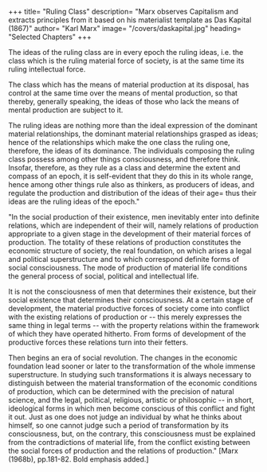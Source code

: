 
+++
title=  "Ruling Class"
description=  "Marx observes Capitalism and extracts principles from it based on his materialist template as Das Kapital (1867)"
author= "Karl Marx"
image=  "/covers/daskapital.jpg"
heading=  "Selected Chapters"
+++


The ideas of the ruling class are in every epoch the ruling ideas, i.e. the class which is the ruling material force of society, is at the same time its ruling intellectual force. 

The class which has the means of material production at its disposal, has control at the same time over the means of mental production, so that thereby, generally speaking, the ideas of those who lack the means of mental production are subject to it. 

The ruling ideas are nothing more than the ideal expression of the dominant material relationships, the dominant material relationships grasped as ideas; hence of the relationships which make the one class the ruling one, therefore, the ideas of its dominance. The individuals composing the ruling class possess among other things consciousness, and therefore think. Insofar, therefore, as they rule as a class and determine the extent and compass of an epoch, it is self-evident that they do this in its whole range, hence among other things rule also as thinkers, as producers of ideas, and regulate the production and distribution of the ideas of their age=  thus their ideas are the ruling ideas of the epoch." 

"In the social production of their existence, men inevitably enter into definite relations, which are independent of their will, namely relations of production appropriate to a given stage in the development of their material forces of production. The totality of these relations of production constitutes the economic structure of society, the real foundation, on which arises a legal and political superstructure and to which correspond definite forms of social consciousness. The mode of production of material life conditions the general process of social, political and intellectual life. 

It is not the consciousness of men that determines their existence, but their social existence that determines their consciousness. At a certain stage of development, the material productive forces of society come into conflict with the existing relations of production or -- this merely expresses the same thing in legal terms -- with the property relations within the framework of which they have operated hitherto. From forms of development of the productive forces these relations turn into their fetters. 


Then begins an era of social revolution. The changes in the economic foundation lead sooner or later to the transformation of the whole immense superstructure. In studying such transformations it is always necessary to distinguish between the material transformation of the economic conditions of production, which can be determined with the precision of natural science, and the legal, political, religious, artistic or philosophic -- in short, ideological forms in which men become conscious of this conflict and fight it out. Just as one does not judge an individual by what he thinks about himself, so one cannot judge such a period of transformation by its consciousness, but, on the contrary, this consciousness must be explained from the contradictions of material life, from the conflict existing between the social forces of production and the relations of production." [Marx (1968b), pp.181-82. Bold emphasis added.]

 